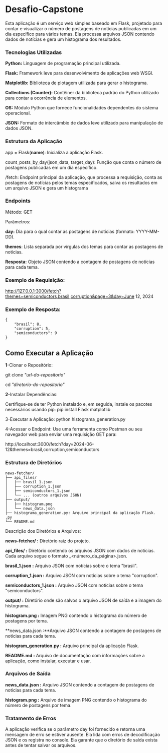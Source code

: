 # Desafio-Capstone


Esta aplicação é um serviço web simples baseado em Flask, projetado para contar e visualizar o número de postagens de notícias publicadas em um dia específico para vários temas. Ela processa arquivos JSON contendo dados de notícias e gera um histograma dos resultados.


### Tecnologias Utilizadas


**Python:** Linguagem de programação principal utilizada.

**Flask:** Framework leve para desenvolvimento de aplicações web WSGI.

**Matplotlib:** Biblioteca de plotagem utilizada para gerar o histograma.

**Collections (Counter):** Contêiner da biblioteca padrão do Python utilizado para contar a ocorrência de elementos.

**OS:** Módulo Python que fornece funcionalidades dependentes do sistema operacional.

**JSON:** Formato de intercâmbio de dados leve utilizado para manipulação de dados JSON.


### Estrutura da Aplicação


app = Flask(__name__): Inicializa a aplicação Flask.

count_posts_by_day(json_data, target_day): Função que conta o número de postagens publicadas em um dia específico.

/fetch: Endpoint principal da aplicação, que processa a requisição, conta as postagens de notícias pelos temas especificados, salva os resultados em um arquivo JSON e gera um histograma


### Endpoints

Método: GET

Parâmetros:

**day:** Dia para o qual contar as postagens de notícias (formato: YYYY-MM-DD).

**themes**: Lista separada por vírgulas dos temas para contar as postagens de notícias.

**Resposta:** Objeto JSON contendo a contagem de postagens de notícias para cada tema.


### Exemplo de Requisição:


http://127.0.0.1:3000/fetch?themes=semiconductors,brasil,corruption&page=3&day=June 12, 2024


### Exemplo de Resposta:

```plaintext
{
    "brasil": 8,
    "corruption": 5,
    "semiconductors": 9
}
```

## Como Executar a Aplicação


**1**-Clonar o Repositório:

git clone *"url-do-repositorio"*

cd *"diretorio-do-repositorio"*

**2**-Instalar Dependências: 

Certifique-se de ter Python instalado e, em seguida, instale os pacotes necessários usando pip:
pip install Flask matplotlib

3-Executar a Aplicação:
python histograma_generation.py

4-Acessar o Endpoint: Use uma ferramenta como Postman ou seu navegador web para enviar uma requisição GET para:

http://localhost:3000/fetch?day=2024-06-12&themes=brasil,corruption,semiconductors


### Estrutura de Diretórios


```plaintext
news-fetcher/
├── api_files/
│   ├── brasil_1.json
│   ├── corruption_1.json
│   ├── semiconductors_1.json
│   └── ... (outros arquivos JSON)
├── output/
│   ├── histogram.png
│   └── news_data.json
├── histograma_generation.py: Arquivo principal da aplicação Flask.
.py
└── README.md
```


Descrição dos Diretórios e Arquivos:

**news-fetcher/ :** Diretório raiz do projeto.

**api_files/ :** Diretório contendo os arquivos JSON com dados de notícias. Cada arquivo segue o formato <tema>_<número_da_página>.json.

**brasil_1.json :** Arquivo JSON com notícias sobre o tema "brasil".

**corruption_1.json :** Arquivo JSON com notícias sobre o tema "corruption".

**semiconductors_1.json :** Arquivo JSON com notícias sobre o tema "semiconductors".

**output/ :** Diretório onde são salvos o arquivo JSON de saída e a imagem do histograma.

**histogram.png :** Imagem PNG contendo o histograma do número de postagens por tema.

**news_data.json :**Arquivo JSON contendo a contagem de postagens de notícias para cada tema.

**histogram_generation.py :** Arquivo principal da aplicação Flask.

**README.md :** Arquivo de documentação com informações sobre a aplicação, como instalar, executar e usar.


### Arquivos de Saída


**news_data.json :** Arquivo JSON contendo a contagem de postagens de notícias para cada tema.

**histogram.png :** Arquivo de imagem PNG contendo o histograma do número de postagens por tema.


### Tratamento de Erros


A aplicação verifica se o parâmetro day foi fornecido e retorna uma mensagem de erro se estiver ausente.
Ela lida com erros de decodificação JSON e os registra no console.
Ela garante que o diretório de saída exista antes de tentar salvar os arquivos.


